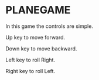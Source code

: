 # PLANEGAME
In this game the controls are simple.

Up key to move forward.

Down key to move backward.

Left key to roll Right.

Right key to roll Left.
